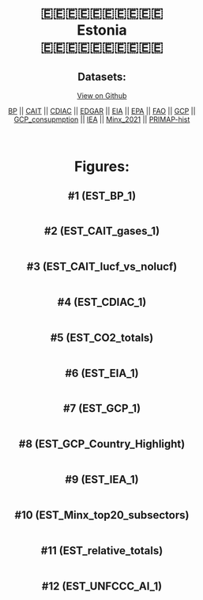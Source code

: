 
<center>
<h1 align="center">
🇪🇪🇪🇪🇪🇪🇪🇪🇪🇪
<br>
Estonia
<br>
🇪🇪🇪🇪🇪🇪🇪🇪🇪🇪
</h1>
<h2>Datasets:</h2>
<p><a href="https://github.com/dquintani/GreenhouseData/tree/master/country_data/EST_Estonia/data">View on Github</a>
<br></p><p><a href="data/EST_BP.csv">BP</a> || <a href="data/EST_CAIT.csv">CAIT</a> || <a href="data/EST_CDIAC.csv">CDIAC</a> || <a href="data/EST_EDGAR.csv">EDGAR</a> || <a href="data/EST_EIA.csv">EIA</a> || <a href="data/EST_EPA.csv">EPA</a> || <a href="data/EST_FAO.csv">FAO</a> || <a href="data/EST_GCP.csv">GCP</a> || <a href="data/EST_GCP_consupmption.csv">GCP_consupmption</a> || <a href="data/EST_IEA.csv">IEA</a> || <a href="data/EST_Minx_2021.csv">Minx_2021</a> || <a href="data/EST_PRIMAP-hist.csv">PRIMAP-hist</a></p><p><br></p>
<h1>Figures:</h1><h2>#1 (EST_BP_1)</h2>
<p><img alt="" src="figures/EST_BP_1.png" /></p><h2>#2 (EST_CAIT_gases_1)</h2>
<p><img alt="" src="figures/EST_CAIT_gases_1.png" /></p><h2>#3 (EST_CAIT_lucf_vs_nolucf)</h2>
<p><img alt="" src="figures/EST_CAIT_lucf_vs_nolucf.png" /></p><h2>#4 (EST_CDIAC_1)</h2>
<p><img alt="" src="figures/EST_CDIAC_1.png" /></p><h2>#5 (EST_CO2_totals)</h2>
<p><img alt="" src="figures/EST_CO2_totals.png" /></p><h2>#6 (EST_EIA_1)</h2>
<p><img alt="" src="figures/EST_EIA_1.png" /></p><h2>#7 (EST_GCP_1)</h2>
<p><img alt="" src="figures/EST_GCP_1.png" /></p><h2>#8 (EST_GCP_Country_Highlight)</h2>
<p><img alt="" src="figures/EST_GCP_Country_Highlight.png" /></p><h2>#9 (EST_IEA_1)</h2>
<p><img alt="" src="figures/EST_IEA_1.png" /></p><h2>#10 (EST_Minx_top20_subsectors)</h2>
<p><img alt="" src="figures/EST_Minx_top20_subsectors.png" /></p><h2>#11 (EST_relative_totals)</h2>
<p><img alt="" src="figures/EST_relative_totals.png" /></p><h2>#12 (EST_UNFCCC_AI_1)</h2>
<p><img alt="" src="figures/EST_UNFCCC_AI_1.png" /></p>